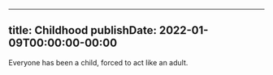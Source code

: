 
---
title: Childhood
publishDate: 2022-01-09T00:00:00-00:00
---

Everyone has been a child, forced to act like an adult.
